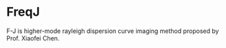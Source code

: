 # FreqJ
F-J is higher-mode rayleigh dispersion curve imaging method proposed by Prof. Xiaofei Chen.
